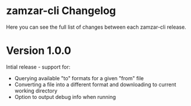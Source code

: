 # zamzar-cli Changelog

Here you can see the full list of changes between each zamzar-cli release.

# Version 1.0.0

Intial release - support for:

* Querying available "to" formats for a given "from" file
* Converting a file into a different format and downloading to current working directory
* Option to output debug info when running